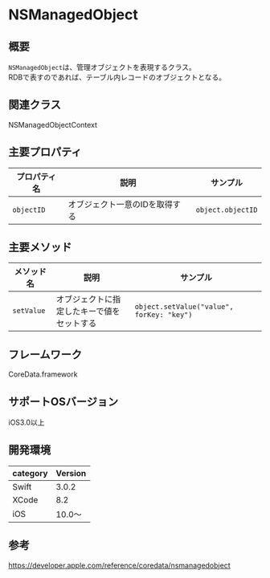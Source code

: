 # NSManagedObject

## 概要
`NSManagedObject`は、管理オブジェクトを表現するクラス。<br>
RDBで表すのであれば、テーブル内レコードのオブジェクトとなる。

## 関連クラス
NSManagedObjectContext

## 主要プロパティ

|プロパティ名|説明|サンプル|
|---|---|---|
|`objectID` | オブジェクト一意のIDを取得する | `object.objectID` |


## 主要メソッド

|メソッド名|説明|サンプル|
|---|---|---|
|`setValue` | オブジェクトに指定したキーで値をセットする | `object.setValue("value", forKey: "key")`|


## フレームワーク
CoreData.framework

## サポートOSバージョン
iOS3.0以上

## 開発環境
|category | Version| 
|---|---|
| Swift | 3.0.2 |
| XCode | 8.2 |
| iOS | 10.0〜 |

## 参考
https://developer.apple.com/reference/coredata/nsmanagedobject

